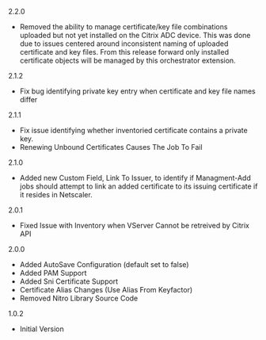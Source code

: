 2.2.0
* Removed the ability to manage certificate/key file combinations uploaded but not yet installed on the Citrix ADC device.  This was done due to issues centered around inconsistent naming of uploaded certificate and key files.  From this release forward only installed certificate objects will be managed by this orchestrator extension.

2.1.2
* Fix bug identifying private key entry when certificate and key file names differ

2.1.1
* Fix issue identifying whether inventoried certificate contains a private key.
* Renewing Unbound Certificates Causes The Job To Fail

2.1.0
* Added new Custom Field, Link To Issuer, to identify if Managment-Add jobs should attempt to link an added certificate to its issuing certificate if it resides in Netscaler.
  
2.0.1
* Fixed Issue with Inventory when VServer Cannot be retreived by Citrix API

2.0.0
* Added AutoSave Configuration (default set to false)
* Added PAM Support
* Added Sni Certificate Support
* Certificate Alias Changes (Use Alias From Keyfactor)
* Removed Nitro Library Source Code

1.0.2
* Initial Version
